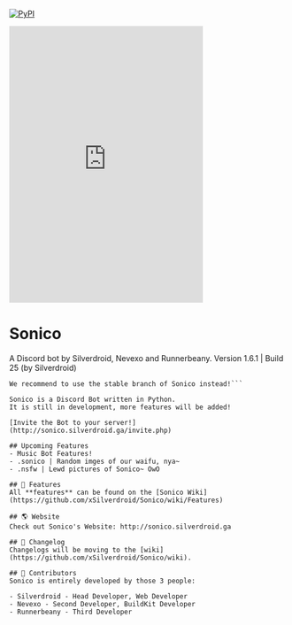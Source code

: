 [![PyPI](https://img.shields.io/pypi/pyversions/discord.py.svg)](https://pypi.python.org/pypi/discord.py/)
<iframe src="https://discordapp.com/widget?id=287279743500550155&theme=dark" width="350" height="500" allowtransparency="true" frameborder="0"></iframe>

# Sonico
A Discord bot by Silverdroid, Nevexo and Runnerbeany.
Version 1.6.1 | Build 25 (by Silverdroid)

```This is a Developer Build and may still include bugs.
We recommend to use the stable branch of Sonico instead!```

Sonico is a Discord Bot written in Python.
It is still in development, more features will be added!

[Invite the Bot to your server!](http://sonico.silverdroid.ga/invite.php)

## Upcoming Features
- Music Bot Features!
- .sonico | Random imges of our waifu, nya~
- .nsfw | Lewd pictures of Sonico~ OwO

## 🌺 Features
All **features** can be found on the [Sonico Wiki](https://github.com/xSilverdroid/Sonico/wiki/Features)

## 🌎 Website
Check out Sonico's Website: http://sonico.silverdroid.ga

## 📝 Changelog
Changelogs will be moving to the [wiki](https://github.com/xSilverdroid/Sonico/wiki).

## 👥 Contributors
Sonico is entirely developed by those 3 people:

- Silverdroid - Head Developer, Web Developer
- Nevexo - Second Developer, BuildKit Developer
- Runnerbeany - Third Developer
